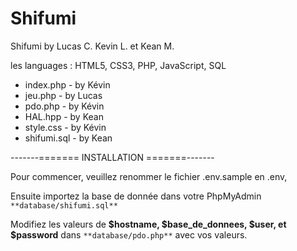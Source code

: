 # Shifumi
Shifumi by Lucas C. Kevin L. et Kean M.

les languages : HTML5, CSS3, PHP, JavaScript, SQL

- index.php - by Kévin
- jeu.php - by Lucas
- pdo.php - by Kévin
- HAL.hpp - by Kean
- style.css - by Kévin
- shifumi.sql - by Kean

-------======= INSTALLATION =======-------

Pour commencer, veuillez renommer le fichier .env.sample en .env,

Ensuite importez la base de donnée dans votre PhpMyAdmin ```**database/shifumi.sql**```

Modifiez les valeurs de **$hostname, $base_de_donnees, $user, et $password** dans ```**database/pdo.php**``` avec vos valeurs.
